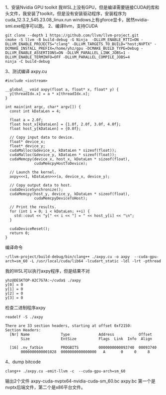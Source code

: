 1、安装Nvidia GPU toolkit
我WSL上没有GPU，但是编译需要链接CUDA的库和头文件，我安装了toolkit，但是没有安装驱动程序，安装程序为
cuda_12.3.2_545.23.08_linux.run
windows上有gforce显卡，居然nvidia-smi.exe程序可以跑。
2、编译llvm，支持CUDA
```
git clone --depth 1 https://github.com/llvm/llvm-project.git
cmake -S llvm -B build-debug -G Ninja  -DLLVM_ENABLE_RTTI=ON -DLLVM_ENABLE_PROJECTS="clang" -DLLVM_TARGETS_TO_BUILD="host;NVPTX" -DCMAKE_INSTALL_PREFIX=/home/yhz/gpu -DCMAKE_BUILD_TYPE=Debug -DLLVM_ENABLE_ASSERTIONS=ON -DLLVM_PARALLEL_LINK_JOBS=1 -DLLVM_ENABLE_TERMINFO=OFF -DLLVM_PARALLEL_COMPILE_JOBS=4
ninja -C build-debug
```
3、测试编译
axpy.cu
```
#include <iostream>

__global__ void axpy(float a, float* x, float* y) {
  y[threadIdx.x] = a * x[threadIdx.x];
}

int main(int argc, char* argv[]) {
  const int kDataLen = 4;

  float a = 2.0f;
  float host_x[kDataLen] = {1.0f, 2.0f, 3.0f, 4.0f};
  float host_y[kDataLen] = {0.0f};

  // Copy input data to device.
  float* device_x;
  float* device_y;
  cudaMalloc(&device_x, kDataLen * sizeof(float));
  cudaMalloc(&device_y, kDataLen * sizeof(float));
  cudaMemcpy(device_x, host_x, kDataLen * sizeof(float),
             cudaMemcpyHostToDevice);

  // Launch the kernel.
  axpy<<<1, kDataLen>>>(a, device_x, device_y);

  // Copy output data to host.
  cudaDeviceSynchronize();
  cudaMemcpy(host_y, device_y, kDataLen * sizeof(float),
             cudaMemcpyDeviceToHost);

  // Print the results.
  for (int i = 0; i < kDataLen; ++i) {
    std::cout << "y[" << i << "] = " << host_y[i] << "\n";
  }

  cudaDeviceReset();
  return 0;
}
```
编译命令
```
~/llvm-project/build-debug/bin/clang++ ./axpy.cu -o axpy  --cuda-gpu-arch=sm_60 -L /usr/local/cuda/lib64 -lcudart_static -ldl -lrt -pthread
```
我的WSL可以执行axpy程序，但是结果不对
```
yhz@DESKTOP-A2C7G7A:~/cuda$ ./axpy
y[0] = 0
y[1] = 0
y[2] = 0
y[3] = 0
```
检查二进制程序axpy
```
readelf -S ./axpy
```
```
There are 33 section headers, starting at offset 0xf2150:
Section Headers:
  [Nr] Name              Type             Address           Offset
       Size              EntSize          Flags  Link  Info  Align

  [16] .nv_fatbin        PROGBITS         0000000000093740  00093740
       0000000000001028  0000000000000000   A       0     0     8
```
4、dump bitcode
```
clang++ ./axpy.cu -emit-llvm -c  --cuda-gpu-arch=sm_60
```
输出2个文件
axpy-cuda-nvptx64-nvidia-cuda-sm_60.bc  axpy.bc
第一个是nvptx后端文件，第二个是x86平台文件。


